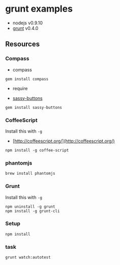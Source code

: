 # grunt examples

- nodejs v0.9.10
- [grunt](http://gruntjs.com/) v0.4.0

## Resources

### Compass

* compass

`gem install compass`

* require

- [sassy-buttons](http://jaredhardy.com/sassy-buttons/)

`gem install sassy-buttons`

### CoffeeScript

Install this with `-g`

* [http://coffeescript.org/](http://coffeescript.org/)

`npm install -g coffee-script`


### phantomjs

`brew install phantomjs`


### Grunt

Install this with `-g`

```
npm uninstall -g grunt
npm install -g grunt-cli
```


### Setup

```
npm install
```


### task

`grunt watch:autotest`
